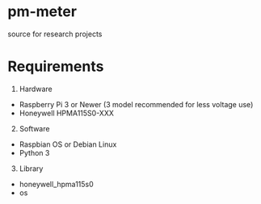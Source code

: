 # pm-meter
source for research projects

# Requirements
1. Hardware
* Raspberry Pi 3 or Newer (3 model recommended for less voltage use)
* Honeywell HPMA115S0-XXX

2. Software
* Raspbian OS or Debian Linux
* Python 3

3. Library
* honeywell_hpma115s0
* os
